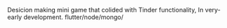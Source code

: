 Desicion making mini game that colided with Tinder functionality, In very-early development. 
flutter/node/mongo/
